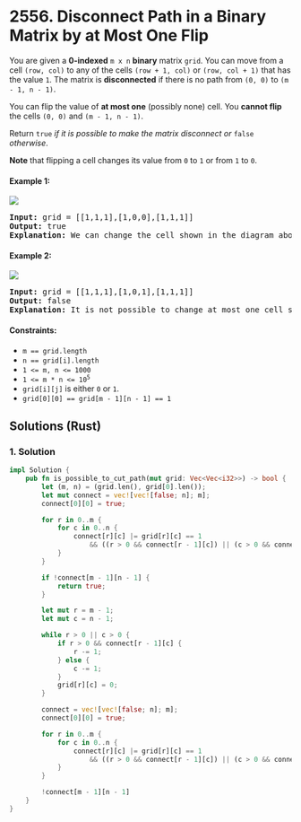 # 2556. Disconnect Path in a Binary Matrix by at Most One Flip
You are given a **0-indexed** `m x n` **binary** matrix `grid`. You can move from a cell `(row, col)` to any of the cells `(row + 1, col)` or `(row, col + 1)` that has the value `1`. The matrix is **disconnected** if there is no path from `(0, 0)` to `(m - 1, n - 1)`.

You can flip the value of **at most one** (possibly none) cell. You **cannot flip** the cells `(0, 0)` and `(m - 1, n - 1)`.

Return `true` *if it is possible to make the matrix disconnect or* `false` *otherwise*.

**Note** that flipping a cell changes its value from `0` to `1` or from `1` to `0`.

#### Example 1:
![](https://assets.leetcode.com/uploads/2022/12/07/yetgrid2drawio.png)
<pre>
<strong>Input:</strong> grid = [[1,1,1],[1,0,0],[1,1,1]]
<strong>Output:</strong> true
<strong>Explanation:</strong> We can change the cell shown in the diagram above. There is no path from (0, 0) to (2, 2) in the resulting grid.
</pre>

#### Example 2:
![](https://assets.leetcode.com/uploads/2022/12/07/yetgrid3drawio.png)
<pre>
<strong>Input:</strong> grid = [[1,1,1],[1,0,1],[1,1,1]]
<strong>Output:</strong> false
<strong>Explanation:</strong> It is not possible to change at most one cell such that there is not path from (0, 0) to (2, 2).
</pre>

#### Constraints:
* `m == grid.length`
* `n == grid[i].length`
* `1 <= m, n <= 1000`
* <code>1 <= m * n <= 10<sup>5</sup></code>
* `grid[i][j]` is either `0` or `1`.
* `grid[0][0] == grid[m - 1][n - 1] == 1`

## Solutions (Rust)

### 1. Solution
```Rust
impl Solution {
    pub fn is_possible_to_cut_path(mut grid: Vec<Vec<i32>>) -> bool {
        let (m, n) = (grid.len(), grid[0].len());
        let mut connect = vec![vec![false; n]; m];
        connect[0][0] = true;

        for r in 0..m {
            for c in 0..n {
                connect[r][c] |= grid[r][c] == 1
                    && ((r > 0 && connect[r - 1][c]) || (c > 0 && connect[r][c - 1]));
            }
        }

        if !connect[m - 1][n - 1] {
            return true;
        }

        let mut r = m - 1;
        let mut c = n - 1;

        while r > 0 || c > 0 {
            if r > 0 && connect[r - 1][c] {
                r -= 1;
            } else {
                c -= 1;
            }
            grid[r][c] = 0;
        }

        connect = vec![vec![false; n]; m];
        connect[0][0] = true;

        for r in 0..m {
            for c in 0..n {
                connect[r][c] |= grid[r][c] == 1
                    && ((r > 0 && connect[r - 1][c]) || (c > 0 && connect[r][c - 1]));
            }
        }

        !connect[m - 1][n - 1]
    }
}
```
